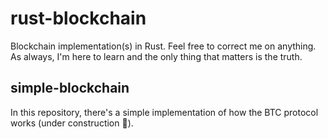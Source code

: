 # rust-blockchain
Blockchain implementation(s) in Rust.
Feel free to correct me on anything. As always, I'm here to learn and the only thing that matters is the truth.

## simple-blockchain
In this repository, there's a simple implementation of how the BTC protocol works (under construction 🚧).

